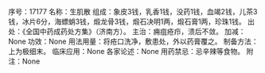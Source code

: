 序号：17177
名称：生肌散
组成：象皮3钱，乳香1钱，没药1钱，血竭2钱，儿茶3钱，冰片6分，海螵蛸3钱，煅龙骨3钱，煅石决明1两，煅石膏1两，珍珠1钱。
出处：《全国中药成药处方集》（济南方）。
主治：痈疽疮疖，溃后不敛。
加减：None
功效：None
用法用量：将疮口洗净，敷患处，外以药膏覆之。
制备方法：上为极细末。
临床应用：None
各家论述：None
用药禁忌：忌辛辣等食物。
附注：None
